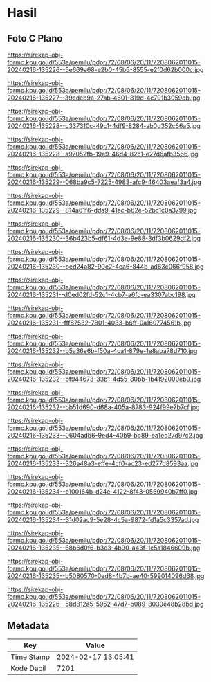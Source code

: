 # Hasil

## Foto C Plano

https://sirekap-obj-formc.kpu.go.id/553a/pemilu/pdpr/72/08/06/20/11/7208062011015-20240216-135226--5e669a68-e2b0-45b6-8555-e2f0d62b000c.jpg

https://sirekap-obj-formc.kpu.go.id/553a/pemilu/pdpr/72/08/06/20/11/7208062011015-20240216-135227--39edeb9a-27ab-4601-819d-4c791b3059db.jpg

https://sirekap-obj-formc.kpu.go.id/553a/pemilu/pdpr/72/08/06/20/11/7208062011015-20240216-135228--c337310c-49c1-4df9-8284-ab0d352c66a5.jpg

https://sirekap-obj-formc.kpu.go.id/553a/pemilu/pdpr/72/08/06/20/11/7208062011015-20240216-135228--a97052fb-19e9-46d4-82c1-e27d6afb3566.jpg

https://sirekap-obj-formc.kpu.go.id/553a/pemilu/pdpr/72/08/06/20/11/7208062011015-20240216-135229--068ba9c5-7225-4983-afc9-46403aeaf3a4.jpg

https://sirekap-obj-formc.kpu.go.id/553a/pemilu/pdpr/72/08/06/20/11/7208062011015-20240216-135229--814a61f6-dda9-41ac-b62e-52bc1c0a3799.jpg

https://sirekap-obj-formc.kpu.go.id/553a/pemilu/pdpr/72/08/06/20/11/7208062011015-20240216-135230--36b423b5-df61-4d3e-9e88-3df3b0629df2.jpg

https://sirekap-obj-formc.kpu.go.id/553a/pemilu/pdpr/72/08/06/20/11/7208062011015-20240216-135230--bed24a82-90e2-4ca6-844b-ad63c066f958.jpg

https://sirekap-obj-formc.kpu.go.id/553a/pemilu/pdpr/72/08/06/20/11/7208062011015-20240216-135231--d0ed02fd-52c1-4cb7-a6fc-ea3307abc198.jpg

https://sirekap-obj-formc.kpu.go.id/553a/pemilu/pdpr/72/08/06/20/11/7208062011015-20240216-135231--fff87532-7801-4033-b6ff-0a160774561b.jpg

https://sirekap-obj-formc.kpu.go.id/553a/pemilu/pdpr/72/08/06/20/11/7208062011015-20240216-135232--b5a36e6b-f50a-4ca1-879e-1e8aba78d710.jpg

https://sirekap-obj-formc.kpu.go.id/553a/pemilu/pdpr/72/08/06/20/11/7208062011015-20240216-135232--bf944673-33b1-4d55-80bb-1b4192000eb9.jpg

https://sirekap-obj-formc.kpu.go.id/553a/pemilu/pdpr/72/08/06/20/11/7208062011015-20240216-135232--bb51d690-d68a-405a-8783-924f99e7b7cf.jpg

https://sirekap-obj-formc.kpu.go.id/553a/pemilu/pdpr/72/08/06/20/11/7208062011015-20240216-135233--0604adb6-9ed4-40b9-bb89-ea1ed27d97c2.jpg

https://sirekap-obj-formc.kpu.go.id/553a/pemilu/pdpr/72/08/06/20/11/7208062011015-20240216-135233--326a48a3-effe-4cf0-ac23-ed277d8593aa.jpg

https://sirekap-obj-formc.kpu.go.id/553a/pemilu/pdpr/72/08/06/20/11/7208062011015-20240216-135234--e100164b-d24e-4122-8f43-0569940b7ff0.jpg

https://sirekap-obj-formc.kpu.go.id/553a/pemilu/pdpr/72/08/06/20/11/7208062011015-20240216-135234--31d02ac9-5e28-4c5a-9872-fd1a5c3357ad.jpg

https://sirekap-obj-formc.kpu.go.id/553a/pemilu/pdpr/72/08/06/20/11/7208062011015-20240216-135235--68b6d0f6-b3e3-4b90-a43f-1c5a1846609b.jpg

https://sirekap-obj-formc.kpu.go.id/553a/pemilu/pdpr/72/08/06/20/11/7208062011015-20240216-135235--b5080570-0ed8-4b7b-ae40-599014096d68.jpg

https://sirekap-obj-formc.kpu.go.id/553a/pemilu/pdpr/72/08/06/20/11/7208062011015-20240216-135226--58d812a5-5952-47d7-b089-8030e48b28bd.jpg


## Metadata

| Key        | Value               |
| ---------- | ------------------- |
| Time Stamp | 2024-02-17 13:05:41 |
| Kode Dapil | 7201                |



